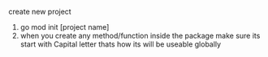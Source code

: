 create new project 
1. go mod init [project name]
2. when you create any method/function inside the package make sure its start with Capital letter thats how its will be useable globally